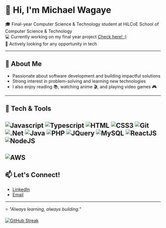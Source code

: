 <!---
mk23rd/mk23rd is a ✨ special ✨ repository because its `README.md` (this file) appears on your GitHub profile.
You can click the Preview link to take a look at your changes.
--->
# 👋 Hi, I'm Michael Wagaye  

🎓 Final-year Computer Science & Technology student at HiLCoE School of Computer Science & Technology  
💻 Currently working on my final year project [Check here! :)](https://github.com/mk23rd/Risk_Integrated_Crowdfuding_and_Investment_Platform) <br>
🚀 Actively looking for any opportunity in tech  

---

## 🌟 About Me
- Passionate about software development and building impactful solutions  
- Strong interest in problem-solving and learning new technologies  
- I also enjoy reading 📚, watching anime 🎬, and playing video games 🎮  

---

## 🔧 Tech & Tools

![Javascript](https://img.shields.io/badge/Javascript-F0DB4F?style=for-the-badge&labelColor=black&logo=javascript&logoColor=F0DB4F)
![Typescript](https://img.shields.io/badge/Typescript-007acc?style=for-the-badge&labelColor=black&logo=typescript&logoColor=007acc)
![HTML](https://img.shields.io/badge/HTML5-E34F26?style=for-the-badge&logo=html5&logoColor=white)
![CSS3](https://img.shields.io/badge/CSS3-1572B6?style=for-the-badge&logo=css3&logoColor=white)
![Git](https://img.shields.io/badge/Git-F05032?style=for-the-badge&logo=git&logoColor=white)
![.Net](https://img.shields.io/badge/.NET-5C2D91?style=for-the-badge&logo=.net&logoColor=white)
![Java](https://img.shields.io/badge/Java-ED8B00?style=for-the-badge&logo=openjdk&logoColor=white)
![PHP](https://img.shields.io/badge/PHP-777BB4?style=for-the-badge&logo=php&logoColor=white)
![JQuery](https://img.shields.io/badge/jQuery-0769AD?style=for-the-badge&logo=jquery&logoColor=white)
![MySQL](https://img.shields.io/badge/MySQL-00000F?style=for-the-badge&logo=mysql&logoColor=white)
![ReactJS](https://img.shields.io/badge/-ReactJs-61DAFB?logo=react&logoColor=white&style=for-the-badge)
![NodeJS](https://img.shields.io/badge/node.js-339933?style=for-the-badge&logo=Node.js&logoColor=white)
---
![AWS](https://img.shields.io/badge/AWS%20Solutions%20Architect-Certified-0072B1?style=for-the-badge&logo=amazon-aws&logoColor=white)
---
## 📫 Let's Connect!
- [LinkedIn](www.linkedin.com/in/michael-wagaye-3362272b0)  
- [Email](michaelofthesith@gmail.com)  

---

⭐️ *"Always learning, always building."*


[![GitHub Streak](https://streak-stats.demolab.com?user=mk23rd&theme=dark&hide_border=true&date_format=%5BY.%5Dn.j)](https://git.io/streak-stats)


